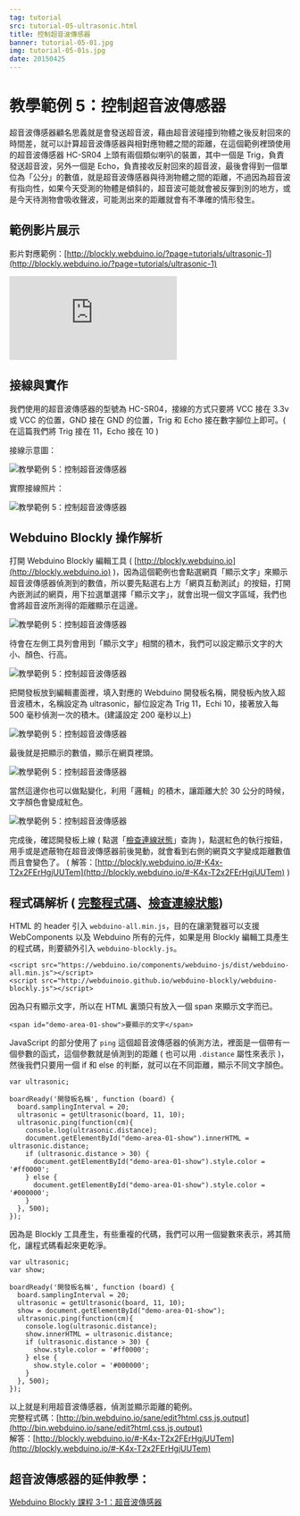 ```yaml
---
tag: tutorial
src: tutorial-05-ultrasonic.html
title: 控制超音波傳感器
banner: tutorial-05-01.jpg
img: tutorial-05-01s.jpg
date: 20150425
---
```


<!-- @@master  = ../../_layout.html-->

<!-- @@block  =  meta-->

<title>教學範例 5：控制超音波傳感器 :::: Webduino = Web × Arduino</title>

<meta name="description" content="超音波傳感器顧名思義就是會發送超音波，藉由超音波碰撞到物體之後反射回來的時間差，就可以計算超音波傳感器與相對應物體之間的距離，在這個 Webduino 的範例裡頭使用的超音波傳感器 HC-SR04 上頭有兩個類似喇叭的裝置，其中一個是 Trig，負責發送超音波，另外一個是 Echo，負責接收反射回來的超音波，最後會得到一個單位為「公分」的數值，就是超音波傳感器與待測物體之間的距離。">

<meta itemprop="description" content="超音波傳感器顧名思義就是會發送超音波，藉由超音波碰撞到物體之後反射回來的時間差，就可以計算超音波傳感器與相對應物體之間的距離，在這個 Webduino 的範例裡頭使用的超音波傳感器 HC-SR04 上頭有兩個類似喇叭的裝置，其中一個是 Trig，負責發送超音波，另外一個是 Echo，負責接收反射回來的超音波，最後會得到一個單位為「公分」的數值，就是超音波傳感器與待測物體之間的距離。">

<meta property="og:description" content="超音波傳感器顧名思義就是會發送超音波，藉由超音波碰撞到物體之後反射回來的時間差，就可以計算超音波傳感器與相對應物體之間的距離，在這個 Webduino 的範例裡頭使用的超音波傳感器 HC-SR04 上頭有兩個類似喇叭的裝置，其中一個是 Trig，負責發送超音波，另外一個是 Echo，負責接收反射回來的超音波，最後會得到一個單位為「公分」的數值，就是超音波傳感器與待測物體之間的距離。">

<meta property="og:title" content="教學範例 5：控制超音波傳感器" >

<meta property="og:url" content="https://webduino.io/tutorials/tutorial-05-ultrasonic.html">

<meta property="og:image" content="https://webduino.io/img/tutorials/tutorial-05-01s.jpg">

<meta itemprop="image" content="https://webduino.io/img/tutorials/tutorial-05-01s.jpg">

<include src="../_include-tutorials.html"></include>

<!-- @@close-->



<!-- @@block  =  tutorials-->
# 教學範例 5：控制超音波傳感器

超音波傳感器顧名思義就是會發送超音波，藉由超音波碰撞到物體之後反射回來的時間差，就可以計算超音波傳感器與相對應物體之間的距離，在這個範例裡頭使用的超音波傳感器 HC-SR04 上頭有兩個類似喇叭的裝置，其中一個是 Trig，負責發送超音波，另外一個是 Echo，負責接收反射回來的超音波，最後會得到一個單位為「公分」的數值，就是超音波傳感器與待測物體之間的距離，不過因為超音波有指向性，如果今天受測的物體是傾斜的，超音波可能就會被反彈到別的地方，或是今天待測物會吸收聲波，可能測出來的距離就會有不準確的情形發生。

## 範例影片展示

影片對應範例：[http://blockly.webduino.io/?page=tutorials/ultrasonic-1](http://blockly.webduino.io/?page=tutorials/ultrasonic-1)  

<iframe class="youtube" src="https://www.youtube.com/embed/e6gbwMUzSZ8" frameborder="0" allowfullscreen></iframe>

## 接線與實作

我們使用的超音波傳感器的型號為 HC-SR04，接線的方式只要將 VCC 接在 3.3v 或 VCC 的位置，GND 接在 GND 的位置，Trig 和 Echo 接在數字腳位上即可。( 在這篇我們將 Trig 接在 11，Echo 接在 10 )

接線示意圖：

![教學範例 5：控制超音波傳感器](../img/tutorials/tutorial-05-02.jpg)

實際接線照片：

![教學範例 5：控制超音波傳感器](../img/tutorials/tutorial-05-03.jpg)

## Webduino Blockly 操作解析

打開 Webduino Blockly 編輯工具 ( [http://blockly.webduino.io](http://blockly.webduino.io) )，因為這個範例也會點選網頁「顯示文字」來顯示超音波傳感器偵測到的數值，所以要先點選右上方「網頁互動測試」的按鈕，打開內嵌測試的網頁，用下拉選單選擇「顯示文字」，就會出現一個文字區域，我們也會將超音波所測得的距離顯示在這邊。

![教學範例 5：控制超音波傳感器](../img/tutorials/tutorial-05-04.jpg)

待會在左側工具列會用到「顯示文字」相關的積木，我們可以設定顯示文字的大小、顏色、行高。

![教學範例 5：控制超音波傳感器](../img/tutorials/tutorial-05-05.jpg)

把開發板放到編輯畫面裡，填入對應的 Webduino 開發板名稱，開發板內放入超音波積木，名稱設定為 ultrasonic，腳位設定為 Trig 11，Echi 10，接著放入每 500 毫秒偵測一次的積木。(建議設定 200 毫秒以上)

![教學範例 5：控制超音波傳感器](../img/tutorials/tutorial-05-06.jpg)

最後就是把顯示的數值，顯示在網頁裡頭。

![教學範例 5：控制超音波傳感器](../img/tutorials/tutorial-05-07.jpg)

當然這邊你也可以做點變化，利用「邏輯」的積木，讓距離大於 30 公分的時候，文字顏色會變成紅色。

![教學範例 5：控制超音波傳感器](../img/tutorials/tutorial-05-08.jpg)

完成後，確認開發板上線 ( 點選「[檢查連線狀態](https://webduino.io/device.html)」查詢 )，點選紅色的執行按鈕，用手或是遮蔽物在超音波傳感器前後晃動，就會看到右側的網頁文字變成距離數值而且會變色了。
( 解答：[http://blockly.webduino.io/#-K4x-T2x2FErHgjUUTem](http://blockly.webduino.io/#-K4x-T2x2FErHgjUUTem) )


## 程式碼解析 ( [完整程式碼](http://bin.webduino.io/sane/edit?html,css,js,output)、[檢查連線狀態](https://webduino.io/device.html))

HTML 的 header 引入 `webduino-all.min.js`，目的在讓瀏覽器可以支援 WebComponents 以及 Webduino 所有的元件，如果是用 Blockly 編輯工具產生的程式碼，則要額外引入 `webduino-blockly.js`。

	<script src="https://webduino.io/components/webduino-js/dist/webduino-all.min.js"></script>
	<script src="http://webduinoio.github.io/webduino-blockly/webduino-blockly.js"></script>

因為只有顯示文字，所以在 HTML 裏頭只有放入一個 span 來顯示文字而已。

	<span id="demo-area-01-show">要顯示的文字</span>

JavaScript 的部分使用了 `ping` 這個超音波傳感器的偵測方法，裡面是一個帶有一個參數的函式，這個參數就是偵測到的距離 ( 也可以用 `.distance` 屬性來表示 )，然後我們只要用一個 if 和 else 的判斷，就可以在不同距離，顯示不同文字顏色。

	var ultrasonic;

	boardReady('開發板名稱', function (board) {
	  board.samplingInterval = 20;
	  ultrasonic = getUltrasonic(board, 11, 10);
	  ultrasonic.ping(function(cm){
	    console.log(ultrasonic.distance);
	    document.getElementById("demo-area-01-show").innerHTML = ultrasonic.distance;
	    if (ultrasonic.distance > 30) {
	      document.getElementById("demo-area-01-show").style.color = '#ff0000';
	    } else {
	      document.getElementById("demo-area-01-show").style.color = '#000000';
	    }
	  }, 500);
	});

因為是 Blockly 工具產生，有些重複的代碼，我們可以用一個變數來表示，將其簡化，讓程式碼看起來更乾淨。

	var ultrasonic;
	var show;

	boardReady('開發板名稱', function (board) {
	  board.samplingInterval = 20;
	  ultrasonic = getUltrasonic(board, 11, 10);
	  show = document.getElementById("demo-area-01-show");
	  ultrasonic.ping(function(cm){
	    console.log(ultrasonic.distance);
	    show.innerHTML = ultrasonic.distance;
	    if (ultrasonic.distance > 30) {
	      show.style.color = '#ff0000';
	    } else {
	      show.style.color = '#000000';
	    }
	  }, 500);
	});

以上就是利用超音波傳感器，偵測並顯示距離的範例。  
完整程式碼：[http://bin.webduino.io/sane/edit?html,css,js,output](http://bin.webduino.io/sane/edit?html,css,js,output)  
解答：[http://blockly.webduino.io/#-K4x-T2x2FErHgjUUTem](http://blockly.webduino.io/#-K4x-T2x2FErHgjUUTem)

## 超音波傳感器的延伸教學：

[Webduino Blockly 課程 3-1：超音波傳感器](http://blockly.webduino.io/?lang=zh-hant&page=tutorials/ultrasonic-1#-JvS-HS4kdS5Mn9tlXmD) 


<!-- @@close-->